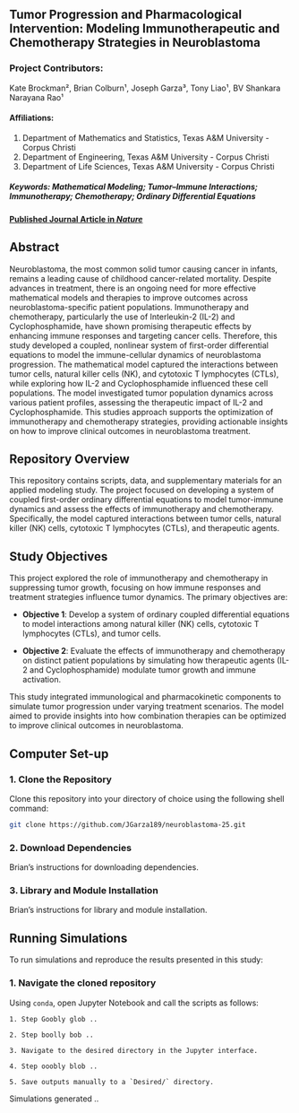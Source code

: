 ## Tumor Progression and Pharmacological Intervention: Modeling Immunotherapeutic and Chemotherapy Strategies in Neuroblastoma

### Project Contributors:  
Kate Brockman², Brian Colburn¹, Joseph Garza³, Tony Liao¹, BV Shankara Narayana Rao¹

#### Affiliations:
1. Department of Mathematics and Statistics, Texas A&M University - Corpus Christi  
3. Department of Engineering, Texas A&M University - Corpus Christi
2. Department of Life Sciences, Texas A&M University - Corpus Christi

##### **Keywords**: Mathematical Modeling; Tumor–Immune Interactions; Immunotherapy; Chemotherapy; Ordinary Differential Equations

#### [Published Journal Article in *Nature*](https://www.nature.com/)

## Abstract
Neuroblastoma, the most common solid tumor causing cancer in infants, remains a leading cause of childhood cancer-related mortality. Despite advances in treatment, there is an ongoing need for more effective mathematical models and therapies to improve outcomes across neuroblastoma-specific patient populations. Immunotherapy and chemotherapy, particularly the use of Interleukin-2 (IL-2) and Cyclophosphamide, have shown promising therapeutic effects by enhancing immune responses and targeting cancer cells. Therefore, this study developed a coupled, nonlinear system of first-order differential equations to model the immune-cellular dynamics of neuroblastoma progression. The mathematical model captured the interactions between tumor cells, natural killer cells (NK), and cytotoxic T lymphocytes (CTLs), while exploring how IL-2 and Cyclophosphamide influenced these cell populations. The model investigated tumor population dynamics across various patient profiles, assessing the therapeutic impact of IL-2 and Cyclophosphamide. This studies approach supports the optimization of immunotherapy and chemotherapy strategies, providing actionable insights on how to improve clinical outcomes in neuroblastoma treatment.

## Repository Overview
This repository contains scripts, data, and supplementary materials for an applied modeling study. The project focused on developing a system of coupled first-order ordinary differential equations to model tumor-immune dynamics and assess the effects of immunotherapy and chemotherapy. Specifically, the model captured interactions between tumor cells, natural killer (NK) cells, cytotoxic T lymphocytes (CTLs), and therapeutic agents.

## Study Objectives

This project explored the role of immunotherapy and chemotherapy in suppressing tumor growth, focusing on how immune responses and treatment strategies influence tumor dynamics. The primary objectives are:

- **Objective 1**: Develop a system of ordinary coupled differential equations to model interactions among natural killer (NK) cells, cytotoxic T lymphocytes (CTLs), and tumor cells.

- **Objective 2**: Evaluate the effects of immunotherapy and chemotherapy on distinct patient populations by simulating how therapeutic agents (IL-2 and Cyclophosphamide) modulate tumor growth and immune activation.

This study integrated immunological and pharmacokinetic components to simulate tumor progression under varying treatment scenarios. The model aimed to provide insights into how combination therapies can be optimized to improve clinical outcomes in neuroblastoma.

## Computer Set-up

### 1. Clone the Repository

Clone this repository into your directory of choice using the following shell command:

```bash
git clone https://github.com/JGarza189/neuroblastoma-25.git
```

### 2. Download Dependencies

Brian’s instructions for downloading dependencies.

### 3. Library and Module Installation

Brian’s instructions for library and module installation.

## Running Simulations
To run simulations and reproduce the results presented in this study:

### 1. Navigate the cloned repository
Using `conda`, open Jupyter Notebook and call the scripts as follows:

```
1. Step Goobly glob ..

2. Step boolly bob ..

3. Navigate to the desired directory in the Jupyter interface.

4. Step ooobly blob ..

5. Save outputs manually to a `Desired/` directory.
```

Simulations generated ..

